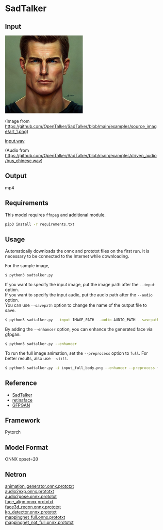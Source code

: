 # SadTalker

## Input

[<img src="input.png" width=256px>](input.png)

(Image from https://github.com/OpenTalker/SadTalker/blob/main/examples/source_image/art_1.png)

[input.wav](input.wav)

(Audio from https://github.com/OpenTalker/SadTalker/blob/main/examples/driven_audio/bus_chinese.wav)

## Output

mp4

## Requirements

This model requires `ffmpeg` and additional module.

```bash
pip3 install -r requirements.txt
```

## Usage
Automatically downloads the onnx and prototxt files on the first run.
It is necessary to be connected to the Internet while downloading.

For the sample image,
```bash
$ python3 sadtalker.py 
```

If you want to specify the input image, put the image path after the `--input` option.  
If you want to specify the input audio, put the audio path after the `--audio` option.  
You can use `--savepath` option to change the name of the output file to save.
```bash
$ python3 sadtalker.py --input IMAGE_PATH --audio AUDIO_PATH --savepath SAVE_VIDEO_PATH 
```

By adding the `--enhancer` option, you can enhance the generated face via gfpgan.
```bash
$ python3 sadtalker.py --enhancer
```

To run the full image animation, set the `--preprocess` option to `full`. For better results, also use `--still`.
```bash
$ python3 sadtalker.py -i input_full_body.png --enhancer --preprocess full --still
```

## Reference

- [SadTalker](https://github.com/OpenTalker/SadTalker)
- [retinaface](https://github.com/biubug6/Pytorch_Retinaface)
- [GFPGAN](https://github.com/TencentARC/GFPGAN)

## Framework

Pytorch

## Model Format

ONNX opset=20

## Netron

[animation_generator.onnx.prototxt](https://netron.app/?url=https://storage.googleapis.com/ailia-models/sadtalker/animation_generator.onnx.prototxt)  
[audio2exp.onnx.prototxt](https://netron.app/?url=https://storage.googleapis.com/ailia-models/sadtalker/audio2exp.onnx.prototxt)  
[audio2pose.onnx.prototxt](https://netron.app/?url=https://storage.googleapis.com/ailia-models/sadtalker/audio2pose.onnx.prototxt)  
[face_align.onnx.prototxt](https://netron.app/?url=https://storage.googleapis.com/ailia-models/sadtalker/face_align.onnx.prototxt)  
[face3d_recon.onnx.prototxt](https://netron.app/?url=https://storage.googleapis.com/ailia-models/sadtalker/face3d_recon.onnx.prototxt)  
[kp_detector.onnx.prototxt](https://netron.app/?url=https://storage.googleapis.com/ailia-models/sadtalker/kp_detector.onnx.prototxt)  
[mappingnet_full.onnx.prototxt](https://netron.app/?url=https://storage.googleapis.com/ailia-models/sadtalker/mappingnet_full.onnx.prototxt)  
[mappingnet_not_full.onnx.prototxt](https://netron.app/?url=https://storage.googleapis.com/ailia-models/sadtalker/mappingnet_not_full.onnx.prototxt)  
